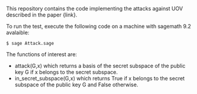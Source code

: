 This repository contains the code implementing the attacks against UOV described in the paper {link}.

To run the test, execute the following code on a machine with sagemath 9.2 avalaible:

```
$ sage Attack.sage
```

The functions of interest are:

- attack(G,x) which returns a basis of the secret subspace of the public key G if x belongs to the secret subspace.
- in_secret_subspace(G,x) which returns True if x belongs to the secret subspace of the public key G and False otherwise.


